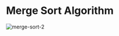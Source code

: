 # Merge Sort Algorithm

![merge-sort-2](https://user-images.githubusercontent.com/46066018/118662884-fb971400-b80d-11eb-8eca-d8f7e91ed3f9.gif)

